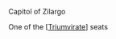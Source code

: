 Capitol of Zilargo

One of the [[Triumvirate]] seats

[//begin]: # "Autogenerated link references for markdown compatibility"
[Triumvirate]: ../../organizations/Triumvirate "Triumvirate"
[//end]: # "Autogenerated link references"